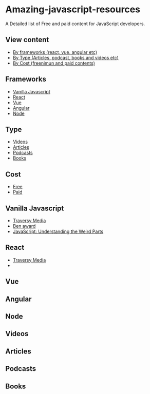 # Amazing-javascript-resources

A Detailed list of Free and paid content for JavaScript developers.

## View content

- [By frameworks (react, vue, angular etc)](#frameworks)
- [By Type (Articles, podcast, books and videos etc)](#Type)
- [By Cost (freenimun and paid contents)](#Cost)

## Frameworks

- [Vanilla Javascript](#Vanilla-Javascript)
- [React](#React)
- [Vue](#Vue)
- [Angular](#Angular)
- [Node](#Node)

## Type

- [Videos](#Videos)
- [Articles](#Articles)
- [Podcasts](#Podcasts)
- [Books](#Books)

## Cost

- [Free](#Free)
- [Paid](#Paid)

## Vanilla Javascript

- [Traversy Media](https://)
- [Ben award](https://)
- [JavaScript: Understanding the Weird Parts](https://www.udemy.com/course/understand-javascript/)

## React

- [Traversy Media](https://)
-

## Vue

## Angular

## Node

## Videos

## Articles

## Podcasts

## Books
